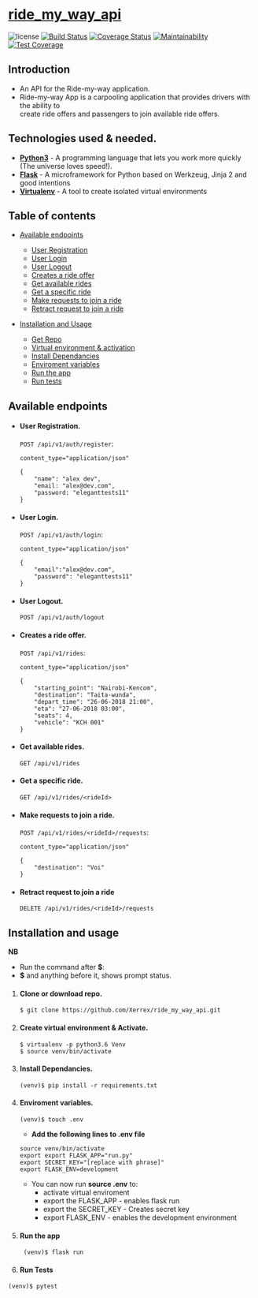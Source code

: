 # [ride_my_way_api]()

![license](https://img.shields.io/github/license/mashape/apistatus.svg)
[![Build Status](https://travis-ci.org/Xerrex/ride_my_way_api.svg?branch=develop)](https://travis-ci.org/Xerrex/ride_my_way_api)
[![Coverage Status](https://coveralls.io/repos/github/Xerrex/ride_my_way_api/badge.svg?branch=develop)](https://coveralls.io/github/Xerrex/ride_my_way_api?branch=develop)
[![Maintainability](https://api.codeclimate.com/v1/badges/2c6b807869eebb4c226b/maintainability)](https://codeclimate.com/github/Xerrex/ride_my_way_api/maintainability)
[![Test Coverage](https://api.codeclimate.com/v1/badges/2c6b807869eebb4c226b/test_coverage)](https://codeclimate.com/github/Xerrex/ride_my_way_api/test_coverage)

## Introduction
* An API for the Ride-my-way application.
* Ride-my-way App is a carpooling application that provides drivers with the ability to    
  create ride offers and passengers to join available ride offers.

## Technologies used & needed.
* **[Python3](https://www.python.org/downloads/)** - A programming language that lets you work more quickly (The universe loves speed!).
* **[Flask](flask.pocoo.org/)** - A microframework for Python based on Werkzeug, Jinja 2 and good intentions
* **[Virtualenv](https://virtualenv.pypa.io/en/stable/)** - A tool to create isolated virtual environments

## Table of contents
* [Available endpoints](#available-endpoints)
  * [User Registration](#user-Registration)
  * [User Login](#user-login)
  * [User Logout](#user-logout)
  * [Creates a ride offer](#creates-a-ride-offer)
  * [Get available rides](#get-available-rides)
  * [Get a specific ride](#get-a-specific-ride)
  * [Make requests to join a ride](#make-requests-to-join-a-ride)
  * [Retract request to join a ride](#retract-request-to-join-a-ride)

* [Installation and Usage](#installation-and-usage)
  * [Get Repo](#clone-or-download-repo)
  * [Virtual environment & activation](#create-virtual-environment-&-Activate)
  * [Install Dependancies](#install-dependancies)
  * [Enviroment variables](#enviroment-variables)
  * [Run the app](#run-the-app)
  * [Run tests](#run-tests)

## Available endpoints
*  #### User Registration. 

    `POST /api/v1/auth/register`: 
    ```
    content_type="application/json"

    {
        "name": "alex dev",
        "email: "alex@dev.com",
        "password: "eleganttests11"
    }
    ```

* #### User Login.
    `POST /api/v1/auth/login`: 
    ```
    content_type="application/json"

    {
        "email":"alex@dev.com",
        "password": "eleganttests11"
    }
    ```

* #### User Logout. 
    `POST /api/v1/auth/logout`
    

* #### Creates a ride offer.
    `POST /api/v1/rides`: 
    ```
    content_type="application/json"

    {
        "starting_point": "Nairobi-Kencom",
        "destination": "Taita-wunda",
        "depart_time": "26-06-2018 21:00",
        "eta": "27-06-2018 03:00",
        "seats": 4,
        "vehicle": "KCH 001"
    }
    ```
* #### Get available rides.
    `GET /api/v1/rides`


* #### Get a specific ride.
    `GET /api/v1/rides/<rideId>` 

* #### Make requests to join a ride.
    `POST /api/v1/rides/<rideId>/requests`:
    ```
    content_type="application/json"

    {
        "destination": "Voi"
    }
    ```
* #### Retract request to join a ride
    `DELETE /api/v1/rides/<rideId>/requests`

## Installation and usage

**NB** 
* Run the command after **$**:
* **$** and anything before it, shows prompt status.

1. #### **Clone or download repo.**
    ```
    $ git clone https://github.com/Xerrex/ride_my_way_api.git
    ```
2. #### **Create virtual environment & Activate.**
    ```
    $ virtualenv -p python3.6 Venv 
    $ source venv/bin/activate
    ```
3. #### **Install Dependancies.**
    ```
    (venv)$ pip install -r requirements.txt
    ```
4. #### **Enviroment variables.**

    ```
    (venv)$ touch .env
    ```
    * **Add the following lines to .env file**
    ```
    source venv/bin/activate
    export export FLASK_APP="run.py"
    export SECRET_KEY="[replace with phrase]"
    export FLASK_ENV=development
    ```
    * You can now run **source .env** to:
      * activate virtual enviroment
      * export the FLASK_APP - enables flask run
      * export the SECRET_KEY - Creates secret key
      * export FLASK_ENV - enables the development environment

5. #### **Run the app**
   ```
    (venv)$ flask run
   ```
6. #### **Run Tests**
  ```
  (venv)$ pytest
  ```
